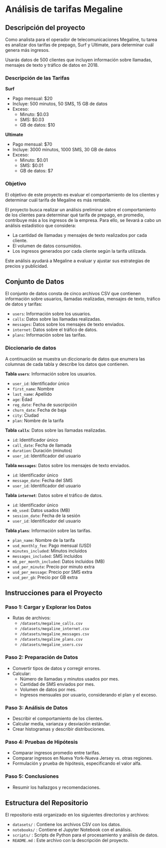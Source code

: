 # Análisis de tarifas Megaline

## Descripción del proyecto

Como analista para el operador de telecomunicaciones Megaline, tu tarea es analizar dos tarifas de prepago, Surf y Ultimate, para determinar cuál genera más ingresos.

Usarás datos de 500 clientes que incluyen información sobre llamadas, mensajes de texto y tráfico de datos en 2018.

### Descripción de las Tarifas

**Surf**

- Pago mensual: $20
- Incluye: 500 minutos, 50 SMS, 15 GB de datos
- Exceso:
  - Minuto: $0.03
  - SMS: $0.03
  - GB de datos: $10

**Ultimate**

- Pago mensual: $70
- Incluye: 3000 minutos, 1000 SMS, 30 GB de datos
- Exceso:
  - Minuto: $0.01
  - SMS: $0.01
  - GB de datos: $7

### Objetivo

El objetivo de este proyecto es evaluar el comportamiento de los clientes y determinar cuál tarifa de Megaline es más rentable.

El proyecto busca realizar un análisis preliminar sobre el comportamiento de los clientes para determinar qué tarifa de prepago, en promedio, contribuye más a los ingresos de la empresa. Para ello, se llevará a cabo un análisis estadístico que considera:

- La cantidad de llamadas y mensajes de texto realizados por cada cliente.
- El volumen de datos consumidos.
- Los ingresos generados por cada cliente según la tarifa utilizada.

Este análisis ayudará a Megaline a evaluar y ajustar sus estrategias de precios y publicidad. 

## Conjunto de Datos

El conjunto de datos consta de cinco archivos CSV que contienen información sobre usuarios, llamadas realizadas, mensajes de texto, tráfico de datos y tarifas:

- `users`: Información sobre los usuarios.
- `calls`: Datos sobre las llamadas realizadas.
- `messages`: Datos sobre los mensajes de texto enviados.
- `internet`: Datos sobre el tráfico de datos.
- `plans`: Información sobre las tarifas.

### Diccionario de datos

A continuación se muestra un diccionario de datos que enumera las columnas de cada tabla y describe los datos que contienen.

**Tabla `users`**: Información sobre los usuarios.

- `user_id`: Identificador único
- `first_name`: Nombre
- `last_name`: Apellido
- `age`: Edad
- `reg_date`: Fecha de suscripción
- `churn_date`: Fecha de baja
- `city`: Ciudad
- `plan`: Nombre de la tarifa

**Tabla `calls`**: Datos sobre las llamadas realizadas.

- `id`: Identificador único
- `call_date`: Fecha de llamada
- `duration`: Duración (minutos)
- `user_id`: Identificador del usuario

**Tabla `messages`**: Datos sobre los mensajes de texto enviados.

- `id`: Identificador único
- `message_date`: Fecha del SMS
- `user_id`: Identificador del usuario

**Tabla `internet`**: Datos sobre el tráfico de datos.

- `id`: Identificador único
- `mb_used`: Datos usados (MB)
- `session_date`: Fecha de la sesión
- `user_id`: Identificador del usuario

**Tabla `plans`**: Información sobre las tarifas.

- `plan_name`: Nombre de la tarifa
- `usd_monthly_fee`: Pago mensual (USD)
- `minutes_included`: Minutos incluidos
- `messages_included`: SMS incluidos
- `mb_per_month_included`: Datos incluidos (MB)
- `usd_per_minute`: Precio por minuto extra
- `usd_per_message`: Precio por SMS extra
- `usd_per_gb`: Precio por GB extra

## Instrucciones para el Proyecto

### Paso 1: Cargar y Explorar los Datos

- Rutas de archivos:
  - `/datasets/megaline_calls.csv`
  - `/datasets/megaline_internet.csv`
  - `/datasets/megaline_messages.csv`
  - `/datasets/megaline_plans.csv`
  - `/datasets/megaline_users.csv`

### Paso 2: Preparación de Datos

- Convertir tipos de datos y corregir errores.
- Calcular:
  - Número de llamadas y minutos usados por mes.
  - Cantidad de SMS enviados por mes.
  - Volumen de datos por mes.
  - Ingresos mensuales por usuario, considerando el plan y el exceso.

### Paso 3: Análisis de Datos

- Describir el comportamiento de los clientes.
- Calcular media, varianza y desviación estándar.
- Crear histogramas y describir distribuciones.

### Paso 4: Pruebas de Hipótesis

- Comparar ingresos promedio entre tarifas.
- Comparar ingresos en Nueva York-Nueva Jersey vs. otras regiones.
- Formulación y prueba de hipótesis, especificando el valor alfa.

### Paso 5: Conclusiones

- Resumir los hallazgos y recomendaciones.

## Estructura del Repositorio

El repositorio está organizado en los siguientes directorios y archivos:

- `datasets/` : Contiene los archivos CSV con los datos.
- `notebooks/` : Contiene el Jupyter Notebook con el análisis.
- `scripts/` : Scripts de Python para el procesamiento y análisis de datos.
- `README.md` : Este archivo con la descripción del proyecto.
